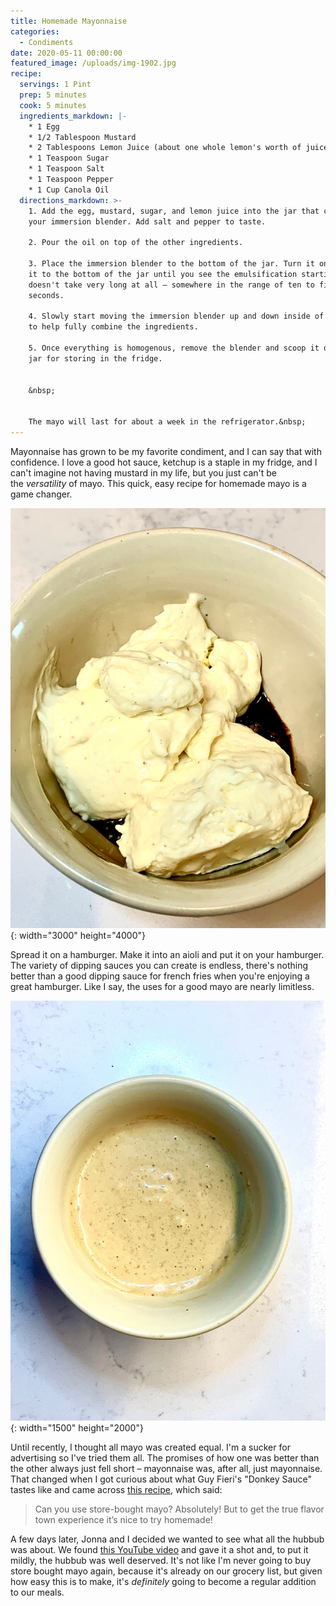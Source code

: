 ```yaml
---
title: Homemade Mayonnaise
categories:
  - Condiments
date: 2020-05-11 00:00:00
featured_image: /uploads/img-1902.jpg
recipe:
  servings: 1 Pint
  prep: 5 minutes
  cook: 5 minutes
  ingredients_markdown: |-
    * 1 Egg
    * 1/2 Tablespoon Mustard
    * 2 Tablespoons Lemon Juice (about one whole lemon's worth of juice)
    * 1 Teaspoon Sugar
    * 1 Teaspoon Salt
    * 1 Teaspoon Pepper
    * 1 Cup Canola Oil
  directions_markdown: >-
    1. Add the egg, mustard, sugar, and lemon juice into the jar that came with
    your immersion blender. Add salt and pepper to taste.

    2. Pour the oil on top of the other ingredients.

    3. Place the immersion blender to the bottom of the jar. Turn it on and keep
    it to the bottom of the jar until you see the emulsification starting. This
    doesn't take very long at all – somewhere in the range of ten to fifteen
    seconds.

    4. Slowly start moving the immersion blender up and down inside of the jar
    to help fully combine the ingredients.

    5. Once everything is homogenous, remove the blender and scoop it out into a
    jar for storing in the fridge.


    &nbsp;


    The mayo will last for about a week in the refrigerator.&nbsp;
---
```


Mayonnaise has grown to be my favorite condiment, and I can say that with confidence. I love a good hot sauce, ketchup is a staple in my fridge, and I can't imagine not having mustard in my life, but you just can't be the&nbsp;*versatility*&nbsp;of mayo. This quick, easy recipe for homemade mayo is a game changer.

![Homemade mayonnaise, in the process of being made into donkey sauce.](/uploads/img-1911.jpg "Homemade mayonnaise, in the process of being made into donkey sauce."){: width="3000" height="4000"}

Spread it on a hamburger. Make it into an aioli and put it on your hamburger. The variety of dipping sauces you can create is endless, there's nothing better than a good dipping sauce for french fries when you're enjoying a great hamburger. Like I say, the uses for a good mayo are nearly limitless.

![Our homemade garlic aioli, which we love on hamburgers.](/uploads/img-1912.jpg "Homemade garlic aioli -- it's hard to beat on a hamburger."){: width="1500" height="2000"}

Until recently, I thought all mayo was created equal. I'm a sucker for advertising so I've tried them all. The promises of how one was better than the other always just fell short – mayonnaise was, after all, just mayonnaise. That changed when I got curious about what Guy Fieri's "Donkey Sauce" tastes like and came across [this recipe](https://www.macheesmo.com/homemade-donkey-sauce/), which said:

> Can you use store-bought mayo? Absolutely\! But to get the true flavor town experience it’s nice to try homemade\!

A few days later, Jonna and I decided we wanted to see what all the hubbub was about. We found [this YouTube video](https://www.youtube.com/watch?v=cDWwulklcnI) and gave it a shot and, to put it mildly, the hubbub was well deserved. It's not like I'm never going to buy store bought mayo again, because it's already on our grocery list, but given how easy this is to make, it's&nbsp;*definitely*&nbsp;going to become a regular addition to our meals.